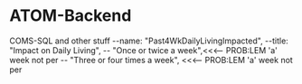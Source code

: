# ATOM-Backend
COMS-SQL and other stuff
    --name: "Past4WkDailyLivingImpacted",
     --title: "Impact on Daily Living",
    --   "Once or twice a week",<<<-- PROB:LEM  'a' week not per
     -- "Three or four times a week",  <<<-- PROB:LEM  'a' week not per